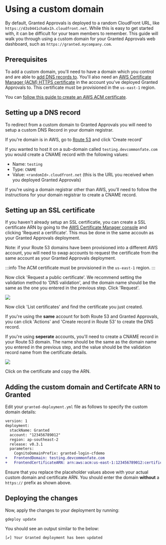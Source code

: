 # Using a custom domain

By default, Granted Approvals is deployed to a random CloudFront URL, like `https://d3s0441cha6x1h.cloudfront.net`. While this is easy to get started with, it can be difficult for your team members to remember. This guide will walk you through using a custom domain for your Granted Approvals web dashboard, such as `https://granted.mycompany.com`.

## Prerequisites

To add a custom domain, you'll need to have a domain which you control and are able to [add DNS records to](https://www.cloudflare.com/en-gb/learning/dns/dns-records/). You'll also need an [AWS Certificate Manager (ACM) HTTPS certificate](https://aws.amazon.com/certificate-manager/) in the account you've deployed Granted Approvals to. This certificate must be provisioned in the `us-east-1` region.

You can [follow this guide to create an AWS ACM certificate](https://docs.aws.amazon.com/acm/latest/userguide/gs-acm-request-public.html).

## Setting up a DNS record 

To redirect from a custom domain to Granted Approvals you will need to setup a custom DNS Record in your domain registrar. 

If you're domain is in AWS, go to [Route 53](https://console.aws.amazon.com/route53/home) and click 'Create record'

If you wanted to host it on a sub-domain called `testing.devcommonfate.com` you would create a CNAME record with the following values:

- Name: `testing`
- Type: `CNAME`
- Value: `<randomId>.cloudfront.net` (this is the URL you received when you deployed Granted Approvals)

If you're using a domain registrar other than AWS, you'll need to follow the instructions for your domain registrar to create a CNAME record.

## Setting up an SSL certificate

If you haven't already setup an SSL certificatie, you can create a SSL certificate ARN by going to the [AWS Certificate Manager console](https://console.aws.amazon.com/acm/home) and clicking 'Request a certificate'. This mus be done in the same accoutn as your Granted Approvals deployment.


Note: if your Route 53 domains have been provisioned into a different AWS account, you will need to swap accounts to request the certificate from the same account as your Granted Approvals deployment.


:::info
The ACM certificate must be provisioned in the `us-east-1` region. 
:::

Now click 'Request a public certificate'. We recommend setting the validation method to 'DNS validation', and the domain name should be the same as the one you entered in the previous step. Click 'Request'.

![](/img/approvals-configuration/custom-domain/request-certificate.png)

Now click 'List certificates' and find the certificate you just created. 

If you're using the **same** account for both Route 53 and Granted Approvals, you can click 'Actions' and 'Create record in Route 53' to create the DNS record.



If you're using **seperate** accounts, you'll need to create a CNAME record in your Route 53 domain. The name should be the same as the domain name you entered in the previous step, and the value should be the validation record name from the certificate details.

![](/img/approvals-configuration/custom-domain/certificate-success.png)

Click on the certificate and copy the ARN.


## Adding the custom domain and Certifcate ARN to Granted

Edit your `granted-deployment.yml` file as follows to specify the custom domain details:

```diff
version: 1
deployment:
  stackName: Granted
  account: "123456789012"
  region: ap-southeast-2
  release: v0.3.1
  parameters:
    CognitoDomainPrefix: granted-login-cfdemo
+   FrontendDomain: testing.devcommonfate.com
+   FrontendCertificateARN: arn:aws:acm:us-east-1:123456789012:certificate/12345678-d88f-497c-b48f-b273ddaf25c0
```

Ensure that you replace the placeholder values above with your actual custom domain and certificate ARN. You should enter the domain **without** a `https://` prefix as shown above.


## Deploying the changes

Now, apply the changes to your deployment by running:

```
gdeploy update
```

You should see an output similar to the below:

```
[✔] Your Granted deployment has been updated
```
